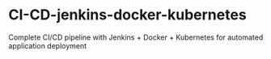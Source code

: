 # CI-CD-jenkins-docker-kubernetes
Complete CI/CD pipeline with Jenkins + Docker + Kubernetes for automated application deployment
